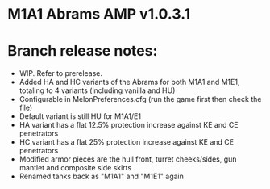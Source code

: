 # M1A1 Abrams AMP v1.0.3.1

# Branch release notes:
<p>
	<ul> 
		<li>WIP. Refer to prerelease.</li>
		<li>Added HA and HC variants of the Abrams for both M1A1 and M1E1, totaling to 4 variants (including vanilla and HU)</li>
		<li>Configurable in MelonPreferences.cfg (run the game first then check the file)</li>
		<li>Default variant is still HU for M1A1/E1</li>
		<li>HA variant has a flat 12.5% protection increase against KE and CE penetrators</li>
		<li>HC variant has a flat 25% protection increase against KE and CE penetrators</li>
		<li>Modified armor pieces are the hull front, turret cheeks/sides, gun mantlet and composite side skirts</li>
		<li>Renamed tanks back as "M1A1" and "M1E1" again</li>
	</ul>
</p>


